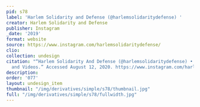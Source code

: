 ```yaml
---
pid: s78
label: 'Harlem Solidarity and Defense (@harlemsolidaritydefense) '
creator: Harlem Solidarity and Defense
publisher: Instagram
_date: '2019'
format: website
source: https://www.instagram.com/harlemsolidaritydefense/
clio:
collection: undesign
citation: "“Harlem Solidarity And Defense (@harlemsolidaritydefense) • Instagram Photos
  and Videos.” Accessed August 12, 2020. https://www.instagram.com/harlemsolidaritydefense/."
description:
order: '077'
layout: undesign_item
thumbnail: "/img/derivatives/simple/s78/thumbnail.jpg"
full: "/img/derivatives/simple/s78/fullwidth.jpg"
---
```

